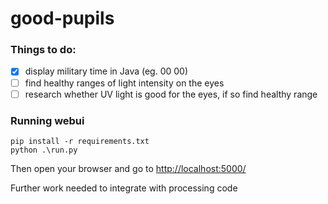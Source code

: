 # good-pupils

### Things to do:
- [X] display military time in Java (eg. 00 00)
- [ ] find healthy ranges of light intensity on the eyes
- [ ] research whether UV light is good for the eyes, if so find healthy range

### Running webui

```
pip install -r requirements.txt
python .\run.py
```
Then open your browser and go to [http://localhost:5000/](http://localhost:5000/)

Further work needed to integrate with processing code
